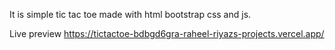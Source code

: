 It is simple tic tac toe made with html bootstrap css and js.

Live preview
https://tictactoe-bdbgd6gra-raheel-riyazs-projects.vercel.app/
